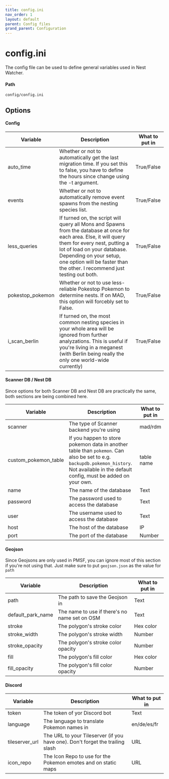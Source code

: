 ```yaml
---
title: config.ini
nav_order: 1
layout: default
parent: Config files
grand_parent: Configuration
---
```


# config.ini

The config file can be used to define general variables used in Nest Watcher.

#### Path

```
config/config.ini
```

## Options

#### Config

| Variable | Description | What to put in |
|---|---|---|
| auto_time | Whether or not to automatically get the last migration time. If you set this to false, you have to define the hours since change using the -t argument. | True/False |
| events | Whether or not to automatically remove event spawns from the nesting species list. | True/False |
| less_queries | If turned on, the script will query all Mons and Spawns from the database at once for each area. Else, it will query them for every nest, putting a lot of load on your database. Depending on your setup, one option will be faster than the other. I recommend just testing out both. | True/False |
| pokestop_pokemon | Whether or not to use less-reliable Pokestop Pokemon to determine nests. If on MAD, this option will forcebly set to False. | True/False |
| i_scan_berlin | If turned on, the most common nesting species in your whole area will be ignored from further analyzations. This is useful if you're living in a meganest (with Berlin being really the only one world-wide currently) | True/False | 

#### Scanner DB / Nest DB

Since options for both Scanner DB and Nest DB are practically the same, both sections are being combined here.

| Variable | Description | What to put in |
|---|---|---|
| scanner | The type of Scanner backend you're using | mad/rdm |
| custom_pokemon_table | If you happen to store pokemon data in another table than `pokemon`. Can also be set to e.g. `backupdb.pokemon_history`. Not available in the default config, must be added on your own. | table name 
| name | The name of the database | Text |
| password | The password used to access the database | Text |
| user | The username used to access the database | Text |
| host | The host of the database | IP |
| port | The port of the database | Number |

#### Geojson

Since Geojsons are only used in PMSF, you can ignore most of this section if you're not using that. Just make sure to put `geojson.json` as the value for `path`

| Variable | Description | What to put in |
|---|---|---|
| path | The path to save the Geojson in | Text |
| default_park_name | The name to use if there's no name set on OSM | Text |
| stroke | The polygon's stroke color | Hex color |
| stroke_width | The polygon's stroke width | Number |
| stroke_opacity | The polygon's stroke color opacity | Number |
| fill | The polygon's fill color | Hex color |
| fill_opacity | The polygon's fill color opacity | Number |

#### Discord

| Variable | Description | What to put in |
|---|---|---|
| token | The token of yor Discord bot | Text |
| language | The language to translate Pokemon names in | en/de/es/fr |
| tileserver_url | The URL to your Tileserver (if you have one). Don't forget the trailing slash | URL |
| icon_repo | The Icon Repo to use for the Pokemon emotes and on static maps | URL |